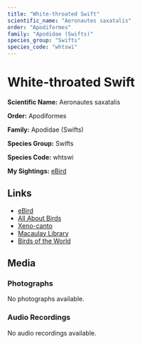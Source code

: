 ```yaml
---
title: "White-throated Swift"
scientific_name: "Aeronautes saxatalis"
order: "Apodiformes"
family: "Apodidae (Swifts)"
species_group: "Swifts"
species_code: "whtswi"
---
```


# White-throated Swift

**Scientific Name:** Aeronautes saxatalis

**Order:** Apodiformes

**Family:** Apodidae (Swifts)

**Species Group:** Swifts

**Species Code:** whtswi

**My Sightings:** [eBird](https://ebird.org/lifelist?r=world&time=life&spp=whtswi)

## Links
* [eBird](https://ebird.org/species/whtswi) 
* [All About Birds](https://www.allaboutbirds.org/guide/whtswi) 
* [Xeno-canto](https://www.xeno-canto.org/species/aeronautes-saxatalis) 
* [Macaulay Library](https://search.macaulaylibrary.org/catalog?taxonCode=whtswi&sort=rating_rank_desc)
* [Birds of the World](https://birdsoftheworld.org/bow/species/whtswi)

## Media
### Photographs
No photographs available.

### Audio Recordings
No audio recordings available.
